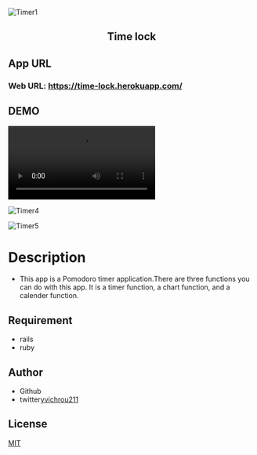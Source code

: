 ![Timer1](https://user-images.githubusercontent.com/70064197/105819729-e5b1d900-5ffb-11eb-8099-1d111b88ea65.png)


<h2 align="center">Time lock</h2>

## App URL

### **Web URL: https://time-lock.herokuapp.com/**  

## DEMO 

![Timer3](https://user-images.githubusercontent.com/70064197/105829724-1566de00-6008-11eb-8d21-863e45e92b4b.mp4
)

![Timer4](https://user-images.githubusercontent.com/70064197/105822901-e3ea1480-5fff-11eb-9d18-37a370085ec9.jpg)

![Timer5](https://user-images.githubusercontent.com/70064197/105831109-aab6a200-6009-11eb-8a46-3ac5e2c249ab.png)

# Description
- This app is a Pomodoro timer application.There are three functions you can do with this app. It is a timer function, a chart function, and a calender function.

## Requirement
- rails
- ruby

## Author
- Github
- twitter[yvichrou211](https://twitter.com/yvichrou211)

## License
[MIT](https://yuichiro82.mit-license.org/)

